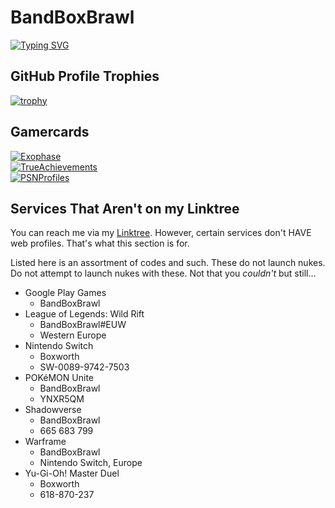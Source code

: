 <!---
BandBoxBrawl/BandBoxBrawl is a ✨ special ✨ repository because its `README.md` (this file) appears on your GitHub profile.
You can click the Preview link to take a look at your changes.
--->
# BandBoxBrawl
[![Typing SVG](https://readme-typing-svg.herokuapp.com?size=30&color=7B7B7B&vCenter=true&width=450&height=30&lines=Achievement+hunter;Occasional+anime+consumer;Wooden+tie+enthusiast;linktr.ee%2FBandBoxBrawl)](https://git.io/typing-svg)

## GitHub Profile Trophies
[![trophy](https://github-profile-trophy.vercel.app/?username=BandBoxBrawl&theme=darkhub)](https://github.com/ryo-ma/github-profile-trophy)  

## Gamercards
[![Exophase](https://card.exophase.com/2/0/39034.png?1648053253)](https://www.exophase.com/user/BandBoxBrawl/)  
[![TrueAchievements](https://www.trueachievements.com/gamercards/BandBoxBrawl.png)](https://www.trueachievements.com/gamer/BandBoxBrawl)  
[![PSNProfiles](https://card.psnprofiles.com/1/BandBoxBrawl.png)](https://psnprofiles.com/BandBoxBrawl)

## Services That Aren't on my Linktree

You can reach me via my [Linktree](https://linktr.ee/BandBoxBrawl). However, certain services don't HAVE web profiles. That's what this section is for.

Listed here is an assortment of codes and such. These do not launch nukes. Do not attempt to launch nukes with these. Not that you *couldn't* but still...  

- Google Play Games
 	- BandBoxBrawl
- League of Legends: Wild Rift
	- BandBoxBrawl#EUW
	- Western Europe
- Nintendo Switch
	- Boxworth
	- SW-0089-9742-7503
- POKéMON Unite
	- BandBoxBrawl
	- YNXR5QM
- Shadowverse
	- BandBoxBrawl
	- 665 683 799
- Warframe
	- BandBoxBrawl
	- Nintendo Switch, Europe
- Yu-Gi-Oh! Master Duel
	- Boxworth
	- 618-870-237
